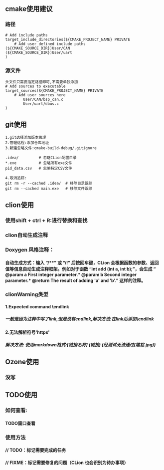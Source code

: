 ## cmake使用建议
### 路径
```
# Add include paths
target_include_directories(${CMAKE_PROJECT_NAME} PRIVATE
    # Add user defined include paths
(${CMAKE_SOURCE_DIR})User/CAN
(${CMAKE_SOURCE_DIR})User/uart
)
```

### 源文件
```angular2html
头文件只需要指定路径即可,不需要单独添加
# Add sources to executable
target_sources(${CMAKE_PROJECT_NAME} PRIVATE
    # Add user sources here
        User/CAN/bsp_can.c
        User/uart/dbus.c
)
```

## git使用
```angular2html
1.git选择添加版本管理
2.管理远程:添加仓库地址
3.新建忽略文件:cmake-build-debug/.gitignore

.idea/         # 忽略CLion配置目录
*.exe          # 忽略所有exe文件
pid_data.csv   # 忽略特定CSV文件

4.取消追踪:
git rm -r --cached .idea/  # 移除目录跟踪
git rm --cached main.exe   # 移除文件跟踪
```

## clion使用

### 使用shift + ctrl + R:进行替换和查找
### clion自动生成注释
### Doxygen 风格注释：
#### 自动生成方式：输入 “/**” 或 “/!” 后按回车键，CLion 会根据函数的参数、返回值等信息自动生成注释框架。例如对于函数 “int add (int a, int b);”，会生成 “ @param a First integer parameter.* @param b Second integer parameter.* @return The result of adding 'a' and 'b'.” 这样的注释。

### clionWarning类型
#### 1.Expected command \endlink
##### 一般是因为注释中写了link,但是没有endlink,解决方法:在link后添加\endlink
#### 2.无法解析符号'https'
##### 解决方法: 使用markdown格式:[链接名称] (链接)   (经测试无法通过(尴尬.jpg))

## Ozone使用
### 没写

## TODO使用
### 如何查看:
#### TODO窗口查看
### 使用方法
#### // TODO：标记需要完成的任务
#### // FIXME：标记需要修复的问题（CLion 也会识别为待办事项）
